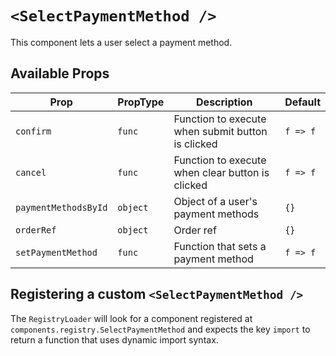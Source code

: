# `<SelectPaymentMethod />`

This component lets a user select a payment method.

## Available Props

| Prop                      | PropType   | Description                                       | Default  |
| ------------------------  | ---------- | ------------------------------------------------- | -------- |
| `confirm`                 | `func`     | Function to execute when submit button is clicked | `f => f` |
| `cancel`                  | `func`     | Function to execute when clear button is clicked  | `f => f` |
| `paymentMethodsById`      | `object`   | Object of a user's payment methods                | `{}`     |
| `orderRef`                | `object`   | Order ref                                         | `{}`     |
| `setPaymentMethod`        | `func`     | Function that sets a payment method               | `f => f` |

## Registering a custom `<SelectPaymentMethod />`

The `RegistryLoader` will look for a component registered at `components.registry.SelectPaymentMethod` and expects the key `import` to return a function that uses dynamic import syntax.
